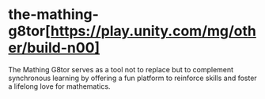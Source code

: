 # the-mathing-g8tor[https://play.unity.com/mg/other/build-n00]
The Mathing G8tor serves as a tool not to replace but to complement synchronous learning by offering a fun platform to reinforce skills and foster a lifelong love for mathematics. 
